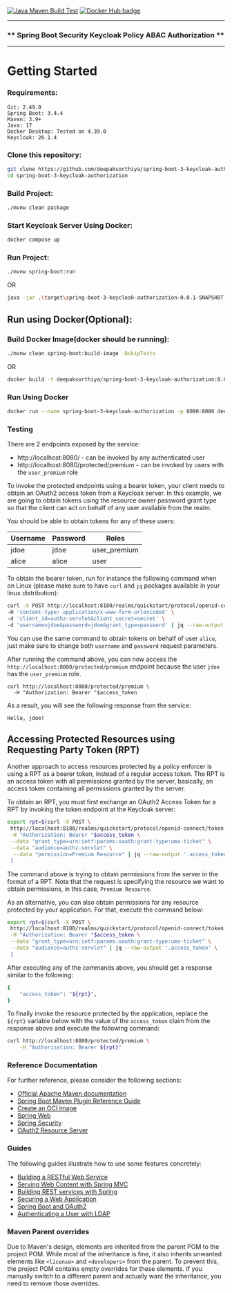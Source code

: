 [![Java Maven Build Test](https://github.com/deepaksorthiya/spring-boot-3-keycloak-authorization/actions/workflows/maven-build.yml/badge.svg)](https://github.com/deepaksorthiya/spring-boot-3-keycloak-authorization/actions/workflows/maven-build.yml)
[![Docker Hub badge][dockerhub-badge]][dockerhub]

[dockerhub-badge]: https://img.shields.io/docker/pulls/deepaksorthiya/spring-boot-3-keycloak-authorization

[dockerhub]: https://hub.docker.com/repository/docker/deepaksorthiya/spring-boot-3-keycloak-authorization

---

### ** Spring Boot Security Keycloak Policy ABAC Authorization **

---

# Getting Started

### Requirements:

```
Git: 2.49.0
Spring Boot: 3.4.4
Maven: 3.9+
Java: 17
Docker Desktop: Tested on 4.39.0
Keycloak: 26.1.4
```

### Clone this repository:

```bash
git clone https://github.com/deepaksorthiya/spring-boot-3-keycloak-authorization.git
cd spring-boot-3-keycloak-authorization
```

### Build Project:

```bash
./mvnw clean package
```

### Start Keycloak Server Using Docker:

```bash
docker compose up
```

### Run Project:

```bash
./mvnw spring-boot:run
```

OR

```bash
java -jar .\target\spring-boot-3-keycloak-authorization-0.0.1-SNAPSHOT.jar
```

## Run using Docker(Optional):

### Build Docker Image(docker should be running):

```bash
./mvnw clean spring-boot:build-image -DskipTests
```

OR

```bash
docker build -t deepaksorthiya/spring-boot-3-keycloak-authorization:0.0.1-SNAPSHOT . 
```

### Run Using Docker

```bash
docker run --name spring-boot-3-keycloak-authorization -p 8080:8080 deepaksorthiya/spring-boot-3-keycloak-authorization:0.0.1-SNAPSHOT
```

### Testing

There are 2 endpoints exposed by the service:

* http://localhost:8080/ - can be invoked by any authenticated user
* http://localhost:8080/protected/premium - can be invoked by users with the `user_premium` role

To invoke the protected endpoints using a bearer token, your client needs to obtain an OAuth2 access token from a
Keycloak server.
In this example, we are going to obtain tokens using the resource owner password grant type so that the client can act
on behalf of any user available from
the realm.

You should be able to obtain tokens for any of these users:

| Username | Password | Roles        |
|----------|----------|--------------|
| jdoe     | jdoe     | user_premium |
| alice    | alice    | user         |

To obtain the bearer token, run for instance the following command when on Linux (please make sure to have `curl` and
`jq` packages available in your linux distribution):

```bash
curl -X POST http://localhost:8180/realms/quickstart/protocol/openid-connect/token \
-H 'content-type: application/x-www-form-urlencoded' \
-d 'client_id=authz-servlet&client_secret=secret' \
-d 'username=jdoe&password=jdoe&grant_type=password' | jq --raw-output '.access_token'
```

You can use the same command to obtain tokens on behalf of user `alice`, just make sure to change both `username` and
`password` request parameters.

After running the command above, you can now access the `http://localhost:8080/protected/premium` endpoint
because the user `jdoe` has the `user_premium` role.

```shell
curl http://localhost:8080/protected/premium \
  -H "Authorization: Bearer "$access_token
```

As a result, you will see the following response from the service:

```
Hello, jdoe!
```

Accessing Protected Resources using Requesting Party Token (RPT)
---------------------

Another approach to access resources protected by a policy enforcer is using a RPT as a bearer token, instead of a
regular access token.
The RPT is an access token with all permissions granted by the server, basically, an access token containing all
permissions granted by the server.

To obtain an RPT, you must first exchange an OAuth2 Access Token for a RPT by invoking the token endpoint at the
Keycloak server:

```bash
export rpt=$(curl -X POST \
 http://localhost:8180/realms/quickstart/protocol/openid-connect/token \
 -H "Authorization: Bearer "$access_token \
 --data "grant_type=urn:ietf:params:oauth:grant-type:uma-ticket" \
 --data "audience=authz-servlet" \
  --data "permission=Premium Resource" | jq --raw-output '.access_token' \
 )
```

The command above is trying to obtain permissions from the server in the format of a RPT. Note that the request is
specifying the resource we want
to obtain permissions, in this case, `Premium Resource`.

As an alternative, you can also obtain permissions for any resource protected by your application. For that, execute the
command below:

```bash
export rpt=$(curl -X POST \
 http://localhost:8180/realms/quickstart/protocol/openid-connect/token \
 -H "Authorization: Bearer "$access_token \
 --data "grant_type=urn:ietf:params:oauth:grant-type:uma-ticket" \
 --data "audience=authz-servlet" | jq --raw-output '.access_token' \
 )
```

After executing any of the commands above, you should get a response similar to the following:

```bash
{
    "access_token": "${rpt}",
}
``` 

To finally invoke the resource protected by the application, replace the ``${rpt}`` variable below with the value of the
``access_token`` claim from the response above and execute the following command:

```bash
curl http://localhost:8080/protected/premium \
    -H "Authorization: Bearer ${rpt}"
```

### Reference Documentation

For further reference, please consider the following sections:

* [Official Apache Maven documentation](https://maven.apache.org/guides/index.html)
* [Spring Boot Maven Plugin Reference Guide](https://docs.spring.io/spring-boot/3.4.3/maven-plugin)
* [Create an OCI image](https://docs.spring.io/spring-boot/3.4.3/maven-plugin/build-image.html)
* [Spring Web](https://docs.spring.io/spring-boot/3.4.3/reference/web/servlet.html)
* [Spring Security](https://docs.spring.io/spring-boot/3.4.3/reference/web/spring-security.html)
* [OAuth2 Resource Server](https://docs.spring.io/spring-boot/3.4.3/reference/web/spring-security.html#web.security.oauth2.server)

### Guides

The following guides illustrate how to use some features concretely:

* [Building a RESTful Web Service](https://spring.io/guides/gs/rest-service/)
* [Serving Web Content with Spring MVC](https://spring.io/guides/gs/serving-web-content/)
* [Building REST services with Spring](https://spring.io/guides/tutorials/rest/)
* [Securing a Web Application](https://spring.io/guides/gs/securing-web/)
* [Spring Boot and OAuth2](https://spring.io/guides/tutorials/spring-boot-oauth2/)
* [Authenticating a User with LDAP](https://spring.io/guides/gs/authenticating-ldap/)

### Maven Parent overrides

Due to Maven's design, elements are inherited from the parent POM to the project POM.
While most of the inheritance is fine, it also inherits unwanted elements like `<license>` and `<developers>` from the
parent.
To prevent this, the project POM contains empty overrides for these elements.
If you manually switch to a different parent and actually want the inheritance, you need to remove those overrides.

